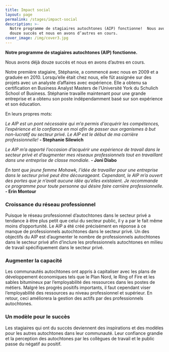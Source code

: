 ```yaml
---
title: Impact social
layout: page
permalink: /stages/impact-social
description: >-
  Notre programme de stagiaires autochtones (AIP) fonctionne!  Nous avons déjà
  douze succès et nous en avons d’autres en cours.
cover_image: /img/cover3.jpg
---
```

**Notre programme de stagiaires autochtones (AIP) fonctionne.**

Nous avons déjà douze succès et nous en avons d’autres en cours.

Notre première stagiaire, Stéphanie, a commencé avec nous en 2009 et a graduée en 2010. Lorsqu’elle était chez nous, elle fût assignée sur des projets avec un analyste d’affaires avec expérience. Elle a obtenu sa certification en Business Analyst Masters de l’Université York du Schulich School of Business. Stéphanie travaille maintenant pour une grande entreprise et a obtenu son poste indépendamment basé sur son expérience et son éducation. 

En leurs propres mots: 

_Le AIP est un pont nécessaire qui m’a permis d’acquérir les compétences, l’expérience et la confiance en moi afin de passer aux organismes à but non-lucratif au secteur privé. Le AIP est le début de ma carrière professionnelle!_  **\- Stephanie Silewich**

_Le AIP m’a apporté l’occasion d’acquérir une expérience de travail dans le secteur privé et d’augmenter mes réseaux professionnels tout en travaillant dans une entreprise de classe mondiale._ **\- Joni Diabo**

_En tant que jeune femme Mohawk, l’idée de travailler pour une entreprise dans le secteur privé peut être décourageant. Cependant, le AIP m’a ouvert des portes que je n’avait aucune idée qu’elles existaient. Je recommande ce programme pour toute personne qui désire faire carrière professionnelle._ **\- Erin Montour**

### Croissance du réseau professionnel

Puisque le réseau professionnel d’autochtones dans le secteur privé a tendance à être plus petit que celui du secteur public, il y a par le fait même moins d’opportunité. Le AIP a été créé précisément en réponse à ce manque de professionnels autochtones dans le secteur privé. Un des objectifs du AIP est d’augmenter le nombre de professionnels autochtones dans le secteur privé afin d’inclure les professionnels autochtones en milieu de travail spécifiquement dans le secteur privé.

### Augmenter la capacité

Les communautés autochtones ont appris à capitaliser avec les plans de développement économiques tels que le Plan Nord, le Ring of Fire et les sables bitumineux par l’employabilité des ressources dans les postes de métiers. Malgré les progrès positifs importants, il faut cependant viser l’employabilité des ressources au niveau professionnel et supérieur. En retour, ceci améliorera la gestion des actifs par des professionnels autochtones.

### Un modèle pour le succès

Les stagiaires qui ont du succès deviennent des inspirations et des modèles pour les autres autochtones dans leur communauté. Leur confiance grandie et la perception des autochtones par les collègues de travail et le public passe du négatif au positif.

